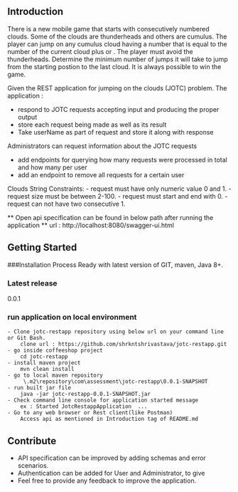 ## Introduction
There is a new mobile game that starts with consecutively numbered clouds. Some of the clouds are thunderheads and others are cumulus. The player can jump on any cumulus cloud having a number that is equal to the number of the current cloud plus  or . The player must avoid the thunderheads. Determine the minimum number of jumps it will take to jump from the starting postion to the last cloud. It is always possible to win the game.

Given the REST application for jumping on the clouds (JOTC) problem.
The application :
- respond to JOTC requests accepting input and producing the proper output
- store each request being made as well as its result
- Take userName as part of request and store it along with response

Administrators can request information about the JOTC requests
- add endpoints for querying how many requests were processed in total and how many per user
- add an endpoint to remove all requests for a certain user


Clouds String Constraints:
	- request must have only numeric value 0 and 1.
	- request size must be between 2-100.
	- request must start and end with 0.
	- request can not have two consecutive 1.
	
		
** Open api specification can be found in below path after running the application **
		url : http://localhost:8080/swagger-ui.html
 
## Getting Started

###Installation Process
Ready with latest version of GIT, maven, Java 8+.

### Latest release  
0.0.1

### run application on local environment

	- Clone jotc-restapp repository using below url on your command line or Git Bash.
		clone url : https://github.com/shrkntshrivastava/jotc-restapp.git
	- go inside coffeeshop project
		cd jotc-restapp
	- install maven project
		mvn clean install
	- go to local maven repository
		 \.m2\repository\com\assessment\jotc-restapp\0.0.1-SNAPSHOT
	- run built jar file
		java -jar jotc-restapp-0.0.1-SNAPSHOT.jar
	- Check command line console for application started message
		ex : Started JotcRestappApplication  ...
	- Go to any web browser or Rest client(like Postman)
		Access api as mentioned in Introduction tag of README.md

## Contribute
 * API specification can be improved by adding schemas and error scenarios.
 * Authentication can be added for User and Administrator, to give 
 * Feel free to provide any feedback to improve the application.
 